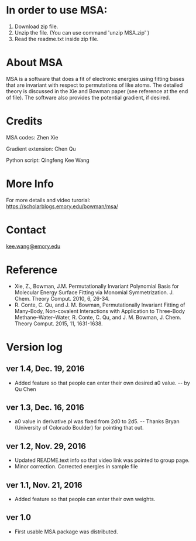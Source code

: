# In order to use MSA:

1. Download zip file.
2. Unzip the file. (You can use command 'unzip MSA.zip' )
3. Read the readme.txt inside zip file.

# About MSA

MSA is a software that does a fit of electronic energies using fitting bases that are invariant with respect to permutations of like atoms. The detailed theory is discussed in the Xie and Bowman paper (see reference at the end of file). The software also provides the potential gradient, if desired.




# Credits
MSA codes: Zhen Xie

Gradient extension: Chen Qu

Python script: Qingfeng Kee Wang



# More Info

For more details and video turorial: https://scholarblogs.emory.edu/bowman/msa/

# Contact
kee.wang@emory.edu

# Reference
* Xie, Z., Bowman, J.M. Permutationally Invariant Polynomial Basis for Molecular Energy Surface Fitting via Monomial Symmetrization. J. Chem. Theory Comput. 2010, 6, 26-34.
*  R. Conte, C. Qu, and J. M. Bowman, Permutationally Invariant Fitting of Many-Body, Non-covalent Interactions with Application to Three-Body Methane–Water–Water, R. Conte, C. Qu, and J. M. Bowman, J. Chem. Theory Comput. 2015, 11, 1631-1638.


# Version log

## ver 1.4, Dec. 19, 2016
* Added feature so that people can enter their own desired a0 value. -- by Qu Chen

## ver 1.3, Dec. 16, 2016
* a0 value in derivative.pl was fixed from 2d0 to 2d5. -- Thanks Bryan (University of Colorado Boulder) for pointing that out.


## ver 1.2, Nov. 29, 2016

* Updated README.text info so that video link was pointed to group page.
* Minor correction. Corrected energies in sample file

## ver 1.1, Nov. 21, 2016

* Added feature so that people can enter their own weights.

## ver 1.0

* First usable MSA package was distributed.

